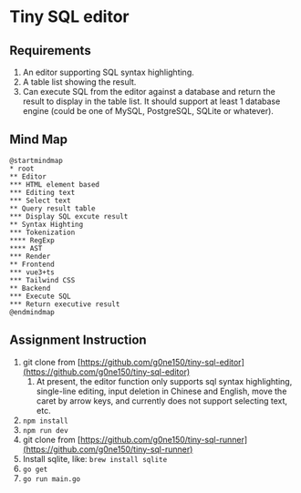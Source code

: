 # Tiny SQL editor

## Requirements

1. An editor supporting SQL syntax highlighting.
1. A table list showing the result.
1. Can execute SQL from the editor against a database and return the result to display in the table list. It should support at least 1 database engine (could be one of MySQL, PostgreSQL, SQLite or whatever).

## Mind Map

```plantuml
@startmindmap
* root
** Editor
*** HTML element based
*** Editing text
*** Select text
** Query result table
*** Display SQL excute result
** Syntax Highting
*** Tokenization
**** RegExp
**** AST
*** Render
** Frontend
*** vue3+ts
*** Tailwind CSS
** Backend
*** Execute SQL
*** Return executive result
@endmindmap
```

## Assignment Instruction

1. git clone from [https://github.com/g0ne150/tiny-sql-editor](https://github.com/g0ne150/tiny-sql-editor)
    1. At present, the editor function only supports sql syntax highlighting, single-line editing, input deletion in Chinese and English, move the caret by arrow keys, and currently does not support selecting text, etc.
2. `npm install`
3. `npm run dev`
4. git clone from [https://github.com/g0ne150/tiny-sql-runner](https://github.com/g0ne150/tiny-sql-runner)
5. Install sqlite, like: `brew install sqlite`
6. `go get`
7. `go run main.go`
